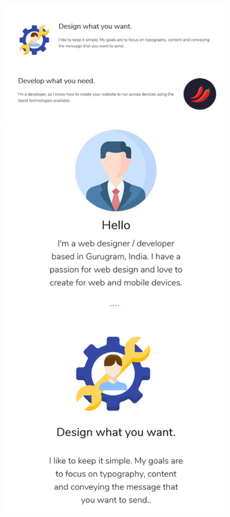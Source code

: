 ![Screenshot 1](https://github.com/gyrao72/profile.github.io/blob/master/css/ss1.png)
![Screenshot 2](https://github.com/gyrao72/profile.github.io/blob/master/css/ss2.png)
